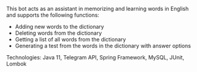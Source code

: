 This bot acts as an assistant in memorizing and learning words in English and supports the following
functions:
 - Adding new words to the dictionary
 - Deleting words from the dictionary
 - Getting a list of all words from the dictionary
 - Generating a test from the words in the dictionary with answer options

Technologies:
Java 11, Telegram API, Spring Framework, MySQL, JUnit, Lombok

